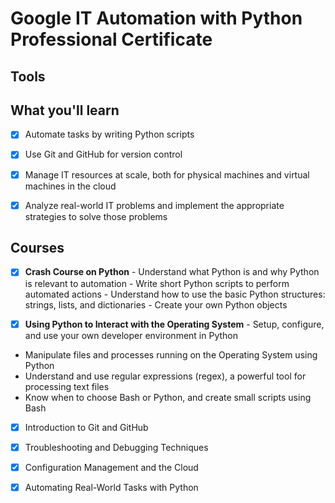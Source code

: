 # Google IT Automation with Python Professional Certificate

## Tools

## What you'll learn

- [x] Automate tasks by writing Python scripts

- [x] Use Git and GitHub for version control

- [x] Manage IT resources at scale, both for physical machines and virtual machines in the cloud 

- [x] Analyze real-world IT problems and implement the appropriate strategies to solve those problems

## Courses

- [x] **Crash Course on Python**
        - Understand what Python is and why Python is relevant to automation
        - Write short Python scripts to perform automated actions
        - Understand how to use the basic Python structures: strings, lists, and dictionaries
        - Create your own Python objects

- [x] **Using Python to Interact with the Operating System**
        - Setup, configure, and use your own developer environment in Python
- Manipulate files and processes running on the Operating System using Python
- Understand and use regular expressions (regex), a powerful tool for processing text files
- Know when to choose Bash or Python, and create small scripts using Bash
      
- [x] Introduction to Git and GitHub
- [x] Troubleshooting and Debugging Techniques
- [x] Configuration Management and the Cloud
- [x] Automating Real-World Tasks with Python

